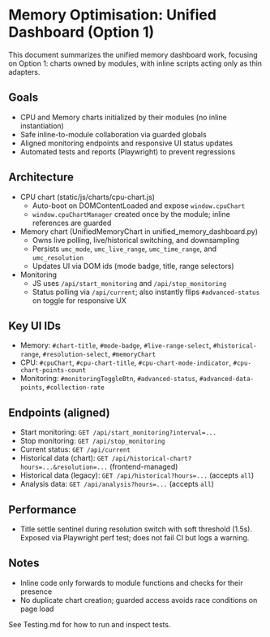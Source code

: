 # Memory Optimisation: Unified Dashboard (Option 1)

This document summarizes the unified memory dashboard work, focusing on Option 1: charts owned by modules, with inline scripts acting only as thin adapters.

## Goals
- CPU and Memory charts initialized by their modules (no inline instantiation)
- Safe inline-to-module collaboration via guarded globals
- Aligned monitoring endpoints and responsive UI status updates
- Automated tests and reports (Playwright) to prevent regressions

## Architecture
- CPU chart (static/js/charts/cpu-chart.js)
  - Auto-boot on DOMContentLoaded and expose `window.cpuChart`
  - `window.cpuChartManager` created once by the module; inline references are guarded
- Memory chart (UnifiedMemoryChart in unified_memory_dashboard.py)
  - Owns live polling, live/historical switching, and downsampling
  - Persists `umc_mode`, `umc_live_range`, `umc_time_range`, and `umc_resolution`
  - Updates UI via DOM ids (mode badge, title, range selectors)
- Monitoring
  - JS uses `/api/start_monitoring` and `/api/stop_monitoring`
  - Status polling via `/api/current`; also instantly flips `#advanced-status` on toggle for responsive UX

## Key UI IDs
- Memory: `#chart-title`, `#mode-badge`, `#live-range-select`, `#historical-range`, `#resolution-select`, `#memoryChart`
- CPU: `#cpuChart`, `#cpu-chart-title`, `#cpu-chart-mode-indicator`, `#cpu-chart-points-count`
- Monitoring: `#monitoringToggleBtn`, `#advanced-status`, `#advanced-data-points`, `#collection-rate`

## Endpoints (aligned)
- Start monitoring: `GET /api/start_monitoring?interval=...`
- Stop monitoring: `GET /api/stop_monitoring`
- Current status: `GET /api/current`
- Historical data (chart): `GET /api/historical-chart?hours=...&resolution=...` (frontend-managed)
- Historical data (legacy): `GET /api/historical?hours=...` (accepts `all`)
- Analysis data: `GET /api/analysis?hours=...` (accepts `all`)

## Performance
- Title settle sentinel during resolution switch with soft threshold (1.5s). Exposed via Playwright perf test; does not fail CI but logs a warning.

## Notes
- Inline code only forwards to module functions and checks for their presence
- No duplicate chart creation; guarded access avoids race conditions on page load

See Testing.md for how to run and inspect tests.

